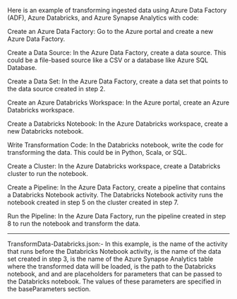 Here is an example of transforming ingested data using Azure Data Factory (ADF), Azure Databricks, and Azure Synapse Analytics with code:

Create an Azure Data Factory: Go to the Azure portal and create a new Azure Data Factory.

Create a Data Source: In the Azure Data Factory, create a data source. This could be a file-based source like a CSV or a database like Azure SQL Database.

Create a Data Set: In the Azure Data Factory, create a data set that points to the data source created in step 2.

Create an Azure Databricks Workspace: In the Azure portal, create an Azure Databricks workspace.

Create a Databricks Notebook: In the Azure Databricks workspace, create a new Databricks notebook.

Write Transformation Code: In the Databricks notebook, write the code for transforming the data. This could be in Python, Scala, or SQL.

Create a Cluster: In the Azure Databricks workspace, create a Databricks cluster to run the notebook.

Create a Pipeline: In the Azure Data Factory, create a pipeline that contains a Databricks Notebook activity. The Databricks Notebook activity runs the notebook created in step 5 on the cluster created in step 7.

Run the Pipeline: In the Azure Data Factory, run the pipeline created in step 8 to run the notebook and transform the data.

-------
TransformData-Databricks.json:-
In this example, <previousActivity> is the name of the activity that runs before the Databricks Notebook activity, <dataSetName> is the name of the data set created in step 3, <synapseTableName> is the name of the Azure Synapse Analytics table where the transformed data will be loaded, <notebookPath> is the path to the Databricks notebook, and <parameter1> and <parameter2> are placeholders for parameters that can be passed to the Databricks notebook. The values of these parameters are specified in the baseParameters section.